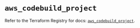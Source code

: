 # `aws_codebuild_project`

Refer to the Terraform Registry for docs: [`aws_codebuild_project`](https://registry.terraform.io/providers/hashicorp/aws/5.31.0/docs/resources/codebuild_project).

